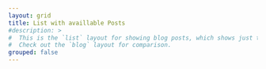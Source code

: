 ```yaml
---
layout: grid
title: List with availlable Posts
#description: >
#  This is the `list` layout for showing blog posts, which shows just the title and groups them by year of publication.
#  Check out the `blog` layout for comparison.
grouped: false
---
```

